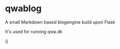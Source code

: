 qwablog
=======

A small Markdown based blogengine build upon Flask

It's used for running qwa.dk

/j
